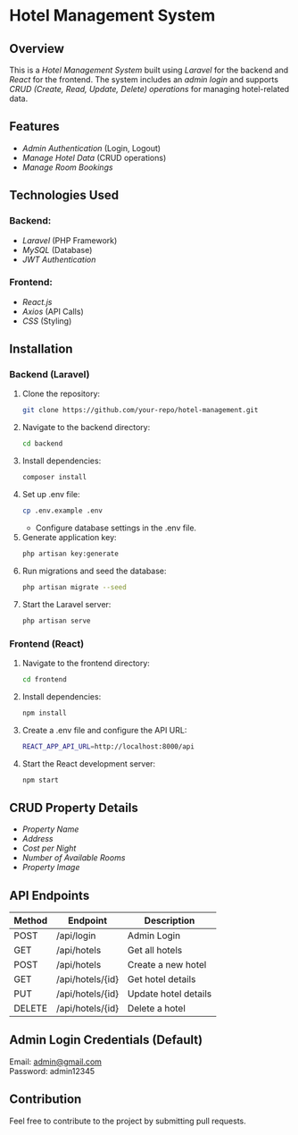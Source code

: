 # Hotel Management System

## Overview
This is a *Hotel Management System* built using *Laravel* for the backend and *React* for the frontend. The system includes an *admin login* and supports *CRUD (Create, Read, Update, Delete) operations* for managing hotel-related data.

## Features
- *Admin Authentication* (Login, Logout)
- *Manage Hotel Data* (CRUD operations)
- *Manage Room Bookings*

## Technologies Used
### Backend:
- *Laravel* (PHP Framework)
- *MySQL* (Database)
- *JWT Authentication*

### Frontend:
- *React.js*
- *Axios* (API Calls)
- *CSS* (Styling)

## Installation
### Backend (Laravel)
1. Clone the repository:
   ```bash
   git clone https://github.com/your-repo/hotel-management.git
   ```
2. Navigate to the backend directory:
   ```bash
   cd backend
   ```
3. Install dependencies:
   ```bash
   composer install
   ```
4. Set up .env file:
   ```bash
   cp .env.example .env
   ```
   - Configure database settings in the .env file.
5. Generate application key:
   ```bash
   php artisan key:generate
   ```
6. Run migrations and seed the database:
   ```bash
   php artisan migrate --seed
   ```
7. Start the Laravel server:
   ```bash
   php artisan serve
   ```

### Frontend (React)
1. Navigate to the frontend directory:
   ```bash
   cd frontend
   ```
2. Install dependencies:
   ```bash
   npm install
   ```
3. Create a .env file and configure the API URL:
   ```bash
   REACT_APP_API_URL=http://localhost:8000/api
   ```
4. Start the React development server:
   ```bash
   npm start
   ```

## CRUD Property Details
- *Property Name*
- *Address*
- *Cost per Night*
- *Number of Available Rooms*
- *Property Image*

## API Endpoints
| Method | Endpoint              | Description |
|--------|-----------------------|-------------|
| POST   | /api/login          | Admin Login |
| GET    | /api/hotels         | Get all hotels |
| POST   | /api/hotels         | Create a new hotel |
| GET    | /api/hotels/{id}    | Get hotel details |
| PUT    | /api/hotels/{id}    | Update hotel details |
| DELETE | /api/hotels/{id}    | Delete a hotel |

## Admin Login Credentials (Default)

Email: admin@gmail.com  
Password: admin12345

## Contribution
Feel free to contribute to the project by submitting pull requests.


